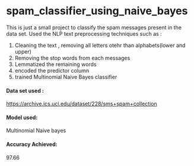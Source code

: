 # spam_classifier_using_naive_bayes

This is just a small project to classify the spam messages present in the data set. Used the NLP text preprocessing techniques
such as :
1. Cleaning the text , removing all letters otehr than alphabets(lower and upper)
2. Removing the stop words from each messages
3. Lemmatized the remaining words
4. encoded the predictor column
5. trained Multinomial Naive Bayes classifier

#### Data set used : 
https://archive.ics.uci.edu/dataset/228/sms+spam+collection
#### Model used: 
Multinomial Naive bayes
#### Accuracy Achieved: 
97.66